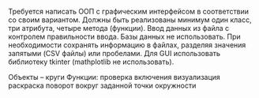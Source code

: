 Требуется написать ООП с графическим интерфейсом в соответствии со своим вариантом. 
Должны быть реализованы минимум один класс, три атрибута, четыре метода (функции). 
Ввод данных из файла с контролем правильности ввода. 
Базы данных не использовать. При необходимости сохранять информацию в файлах, разделяя значения запятыми (CSV файлы) или пробелами. Для GUI использовать библиотеку tkinter (mathplotlib не использовать).

Объекты – круги
Функции:	проверка включения
визуализация
раскраска
поворот вокруг заданной точки окружности
